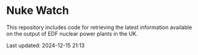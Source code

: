 # Nuke Watch

This repository includes code for retrieving the latest information available on the output of EDF nuclear power plants in the UK.

Last updated: 2024-12-15 21:13